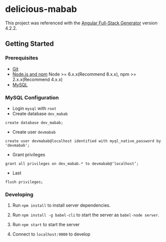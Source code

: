 # delicious-mabab

This project was referenced with the [Angular Full-Stack Generator](https://github.com/DaftMonk/generator-angular-fullstack) version 4.2.2.

## Getting Started

### Prerequisites

- [Git](https://git-scm.com/)
- [Node.js and npm](nodejs.org) Node >= 6.x.x(Recommend 8.x.x), npm >= 2.x.x(Recommend 4.x.x)
- [MySQL](https://dev.mysql.com/downloads/mysql/)

### MySQL Configuration

- Login `mysql` with `root`
- Create database `dev_mabab`

`create database dev_mabab;`

- Create user `devmabab`

`create user devmabab@localhost identified with myql_native_password by 'devmabab';`
- Grant privileges

`grant all privileges on dev_mabab.* to devmabab@‘localhost’;`
- Last

`flush privileges;`

### Developing

1. Run `npm install` to install server dependencies.

2. Run `npm install -g babel-cli` to start the server as `babel-node server`.

3. Run `npm start` to start the server

4. Connect to `localhost:9000` to develop
